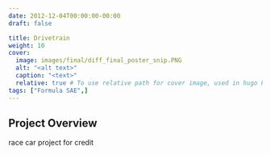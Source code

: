 ```yaml
---
date: 2012-12-04T00:00:00-00:00
draft: false

title: Drivetrain
weight: 10
cover:
  image: images/final/diff_final_poster_snip.PNG
  alt: "<alt text>"
  caption: "<text>"
  relative: true # To use relative path for cover image, used in hugo Page-bundles
tags: ["Formula SAE",]
---
```

## Project Overview
race car project for credit